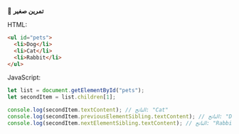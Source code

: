 🧪 **تمرين صغير**

HTML:
```html
<ul id="pets">
  <li>Dog</li>
  <li>Cat</li>
  <li>Rabbit</li>
</ul>
```

JavaScript:
```javascript
let list = document.getElementById("pets");
let secondItem = list.children[1];

console.log(secondItem.textContent); // الناتج: "Cat"
console.log(secondItem.previousElementSibling.textContent); // الناتج: "Dog"
console.log(secondItem.nextElementSibling.textContent); // الناتج: "Rabbit"
```